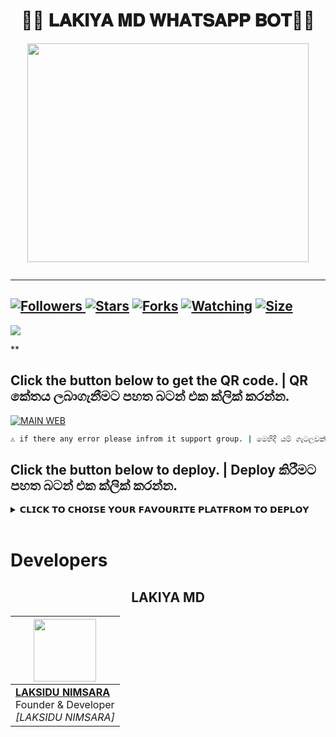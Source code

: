 <div align="center"><h1>🧚‍♂️ 𝐋𝐀𝐊𝐈𝐘𝐀 𝐌𝐃 𝐖𝐇𝐀𝐓𝐒𝐀𝐏𝐏 𝐁𝐎𝐓🧚‍♂️</h1><a href="https://github.com/LAKIYA-MD/LAKIYA-MD"><img src="https://files.catbox.moe/6ys0m9.jpg" width="450" height="350"></a></div>

<p align="center">
  <a href="#"><img src="http://readme-typing-svg.herokuapp.com?color=d1fa02&center=true&vCenter=true&multiline=false&lines=LAKIYA+MD+WHATSAPP+BOT" alt="">
</p>

***

<a href="https://github.com/LAKIYA-MD/LAKIYA-MD"><img title="Followers" src="https://img.shields.io/github/followers/Sithuwa?e=flat-square">
<a href="https://github.com/LAKIYA-MD/LAKIYA-MD/stargazers/"><img title="Stars" src="https://img.shields.io/github/stars/LAKIYA-MD/LAKIYA-MD?color=blue&style=flat-square"></a>
<a href="https://github.com/LAKIYA-MD/LAKIYA-MD/network/members"><img title="Forks" src="https://img.shields.io/github/forks/LAKIYA-MD/LAKIYA-MD?color=red&style=flat-square"></a>
<a href="https://github.com/LAKIYA-MD/LAKIYA-MD/watchers"><img title="Watching" src="https://img.shields.io/github/watchers/LAKIYA-MD/LAKIYA-MD?label=Watchers&color=blue&style=flat-square"></a>
<a href="https://github.com/LAKIYA-MD/LAKIYA-MD"><img title="Size" src="https://img.shields.io/github/repo-size/LAKIYA-MD/LAKIYA-MD?style=flat-square&color=green"></a>
--
<a align="center"><img src="https://profile-counter.glitch.me/SITHUWA-MD/count.svg" /></a>

  
**

## Click the button below to get the QR code. | QR කේතය ලබාගැනීමට පහත බටන් එක ක්ලික් කරන්න.

<a href='https://mr-lakiya-tech.vercel.app/lakiyabot.html' target="_blank"><img alt='MAIN WEB' src='https://img.shields.io/badge/Scan_qr-100000?style=for-the-badge&logo=scan&logoColor=white&labelColor=black&color=black'/></a>

```bash
⚠️ if there any error please infrom it support group. | මෙහිදී යම් ගැටලුවක් ඇති උවහොත් සහය සමූහය වෙත සම්බන්ධ වන්න.
```

## Click the button below to deploy. | Deploy කිරීමට පහත බටන් එක ක්ලික් කරන්න.
 
 <details close>
<summary>𝗖𝗟𝗜𝗖𝗞 𝗧𝗢 𝗖𝗛𝗢𝗜𝗦𝗘 𝗬𝗢𝗨𝗥 𝗙𝗔𝗩𝗢𝗨𝗥𝗜𝗧𝗘 𝗣𝗟𝗔𝗧𝗙𝗥𝗢𝗠 𝗧𝗢 𝗗𝗘𝗣𝗟𝗢𝗬</summary>
 
<br><br>   
   
<h4 align="center"> Deploy on Repl.it
</h4>

<p align="center" >
    <a href="https://repl.it/github/LAKIYA-MD/LAKIYA-MD">
    <img src="https://i.ibb.co/zrB5kMh/deploy-on-repl.jpg" width="170px" alt="Deploy on Repl.it" >
    </a>
</p>


<p align="center" >
    <br>
    __________________________
    <br>
</p>


<br>
 
<h4 align="center"> Deploy on Heroku
</h4>

</p>

<p align="center" >
    <a href="https://heroku.com/deploy?template=https://github.com/LAKIYA-MD/LAKIYA-MD">
    <img src="https://www.herokucdn.com/deploy/button.png" width="160px" alt="Deploy on Heroku" >
    </a>

</p>

>

<p align="center" >
    <br>
  __________________________
    <br>
</p>

<br>
      
<h4 align="center"> Deploy on Koyeb
</h4>
      

   


<p align="center" >
    <br>
    __________________________
    <br>
</p>

<br>

    
</p>

<br>
>

</p>

<p align="center" >
    <br>
    __________________________
    <br>
</p>



</details>

<br>

# Developers

<h2 align="center">LAKIYA MD
</h2>

  <p align="center">
    
| <a href="https://mr-lakiya-tech.vercel.app/"><img src="https://files.catbox.moe/2k7p6c.png" width=100 height=100></a> |
|---|
| **[LAKSIDU NIMSARA](https://github.com/LAKIYA-MD/LAKIYA-MD)**</br>Founder & Developer</br>*[LAKSIDU NIMSARA]* |
  </p>


